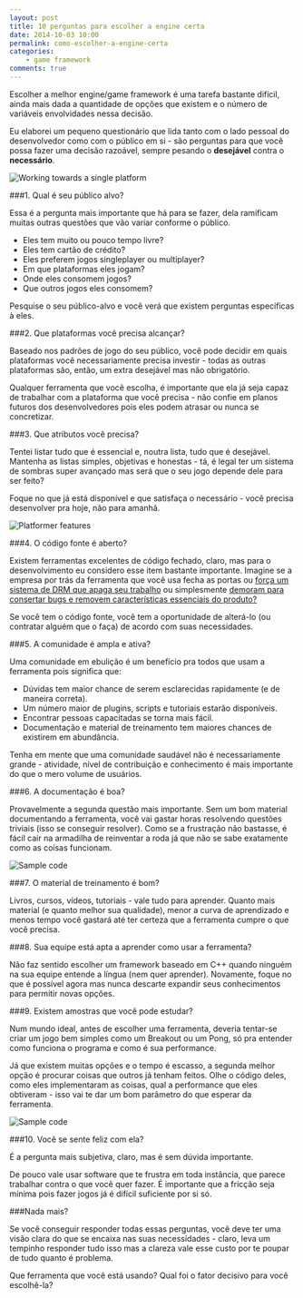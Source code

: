```yaml
---
layout: post
title: 10 perguntas para escolher a engine certa
date: 2014-10-03 10:00
permalink: como-escolher-a-engine-certa
categories: 
    - game framework
comments: true
---
```

Escolher a melhor engine/game framework é uma tarefa bastante difícil, ainda mais dada a quantidade de opções que existem e o número de variáveis envolvidades nessa decisão.

Eu elaborei um pequeno questionário que lida tanto com o lado pessoal do desenvolvedor como com o público em si - são perguntas para que você possa fazer uma decisão razoável, sempre pesando o **desejável** contra o **necessário**.

![Working towards a single platform]({{site.baseurl}}/assets/choosing_a_framework.png)

###1. Qual é seu público alvo?

Essa é a pergunta mais importante que há para se fazer, dela ramificam muitas outras questões que vão variar conforme o público.

- Eles tem muito ou pouco tempo livre?
- Eles tem cartão de crédito?
- Eles preferem jogos singleplayer ou multiplayer?
- Em que plataformas eles jogam?
- Onde eles consomem jogos?
- Que outros jogos eles consomem?

Pesquise o seu público-alvo e você verá que existem perguntas específicas à eles.

###2. Que plataformas você precisa alcançar?

Baseado nos padrões de jogo do seu público, você pode decidir em quais plataformas você necessariamente precisa investir - todas as outras plataformas são, então, um extra desejável mas não obrigatório.

Qualquer ferramenta que você escolha, é importante que ela já seja capaz de trabalhar com a plataforma que você precisa - não confie em planos futuros dos desenvolvedores pois eles podem atrasar ou nunca se concretizar.

###3. Que atributos você precisa?

Tentei listar tudo que é essencial e, noutra lista, tudo que é desejável. Mantenha as listas simples, objetivas e honestas - tá, é legal ter um sistema de sombras super avançado mas será que o seu jogo depende dele para ser feito?

Foque no que já está disponível e que satisfaça o necessário - você precisa desenvolver pra hoje, não para amanhã.

![Platformer features]({{site.baseurl}}/assets/choosing_a_framework2.png)

###4. O código fonte é aberto?

Existem ferramentas excelentes de código fechado, claro, mas para o desenvolvimento eu considero esse item bastante importante. Imagine se a empresa por trás da ferramenta que você usa fecha as portas ou <a href="https://www.techdirt.com/articles/20121127/14455221158/game-maker-studio-drm-misfires-permanently-replaces-created-game-resources-with-pirate-symbols.shtml" target="_blank">força um sistema de DRM que apaga seu trabalho</a> ou simplesmente <a href="http://www.pixelenvision.com/2202/we-have-stopped-developing-with-the-corona-sdk/" target="_blank">demoram para consertar bugs e removem características essenciais do produto?</a>

Se você tem o código fonte, você tem a oportunidade de alterá-lo (ou contratar alguém que o faça) de acordo com suas necessidades.

###5. A comunidade é ampla e ativa?

Uma comunidade em ebulição é um benefício pra todos que usam a ferramenta pois significa que:

- Dúvidas tem maior chance de serem esclarecidas rapidamente (e de maneira correta).
- Um número maior de plugins, scripts e tutoriais estarão disponíveis.
- Encontrar pessoas capacitadas se torna mais fácil.
- Documentação e material de treinamento tem maiores chances de existirem em abundância.

Tenha em mente que uma comunidade saudável não é necessariamente grande - atividade, nível de contribuição e conhecimento é mais importante do que o mero volume de usuários.

###6. A documentação é boa?

Provavelmente a segunda questão mais importante. Sem um bom material documentando a ferramenta, você vai gastar horas resolvendo questões triviais (isso se conseguir resolver). Como se a frustração não bastasse, é fácil cair na armadilha de reinventar a roda já que não se sabe exatamente como as coisas funcionam.

![Sample code]({{site.baseurl}}/assets/choosing_a_framework4.png)

###7. O material de treinamento é bom?

Livros, cursos, vídeos, tutoriais - vale tudo para aprender. Quanto mais material (e quanto melhor sua qualidade), menor a curva de aprendizado e menos tempo você gastará até ter certeza que a ferramenta cumpre o que você precisa.

###8. Sua equipe está apta a aprender como usar a ferramenta?

Não faz sentido escolher um framework baseado em C++ quando ninguém na sua equipe entende a língua (nem quer aprender). Novamente, foque no que é possível agora mas nunca descarte expandir seus conhecimentos para permitir novas opções.

###9. Existem amostras que você pode estudar?

Num mundo ideal, antes de escolher uma ferramenta, deveria tentar-se criar um jogo bem simples como um Breakout ou um Pong, só pra entender como funciona o programa e como é sua performance.

Já que existem muitas opções e o tempo é escasso, a segunda melhor opção é procurar coisas que outros já tenham feitos. Olhe o código deles, como eles implementaram as coisas, qual a performance que eles obtiveram - isso vai te dar um bom parâmetro do que esperar da ferramenta.

![Sample code]({{site.baseurl}}/assets/choosing_a_framework3.png)

###10. Você se sente feliz com ela?

É a pergunta mais subjetiva, claro, mas é sem dúvida importante.

De pouco vale usar software que te frustra em toda instância, que parece trabalhar contra o que você quer fazer. É importante que a fricção seja mínima pois fazer jogos já é difícil suficiente por si só.

###Nada mais?

Se você conseguir responder todas essas perguntas, você deve ter uma visão clara do que se encaixa nas suas necessidades - claro, leva um tempinho responder tudo isso mas a clareza vale esse custo por te poupar de tudo quanto é problema.

Que ferramenta que você está usando? Qual foi o fator decisivo para você escolhê-la?
